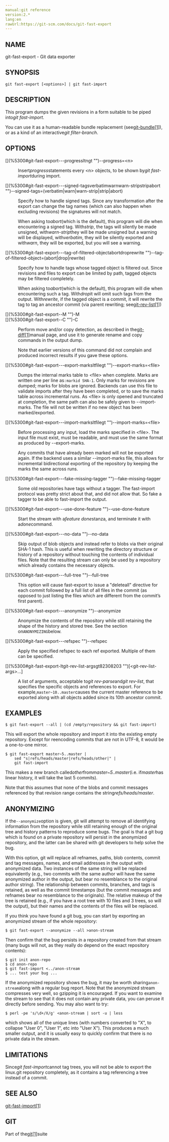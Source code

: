 ```yaml
---
manual:git reference
version:2.*
lang:en
rawUrl:https://git-scm.com/docs/git-fast-export
---
```



## [](%5300#_name "")NAME<a name="_name"></a>


git-fast-export - Git data exporter





## [](%5300#_synopsis "")SYNOPSIS<a name="_synopsis"></a>

```
git fast-export [<options>] | git fast-import
```




## [](%5300#_description "")DESCRIPTION<a name="_description"></a>


This program dumps the given revisions in a form suitable to be piped into<em>git fast-import</em>.




You can use it as a human-readable bundle replacement (see[git-bundle[1]](%2304  "")), or as a kind of an interactive<em>git filter-branch</em>.





## [](%5300#_options "")OPTIONS<a name="_options"></a>
<dl><dt id='git-fast-export---progressltngt'>[](%5300#git-fast-export---progressltngt "")--progress=&lt;n&gt;</dt><dd>

Insert<em>progress</em>statements every &lt;n&gt; objects, to be shown by<em>git fast-import</em>during import.

</dd><dt id='git-fast-export---signed-tagsverbatimwarnwarn-stripstripabort'>[](%5300#git-fast-export---signed-tagsverbatimwarnwarn-stripstripabort "")--signed-tags=(verbatim|warn|warn-strip|strip|abort)</dt><dd>

Specify how to handle signed tags. Since any transformation after the export can change the tag names (which can also happen when excluding revisions) the signatures will not match.



When asking to<em>abort</em>(which is the default), this program will die when encountering a signed tag. With<em>strip</em>, the tags will silently be made unsigned, with<em>warn-strip</em>they will be made unsigned but a warning will be displayed, with<em>verbatim</em>, they will be silently exported and with<em>warn</em>, they will be exported, but you will see a warning.


</dd><dt id='git-fast-export---tag-of-filtered-objectabortdroprewrite'>[](%5300#git-fast-export---tag-of-filtered-objectabortdroprewrite "")--tag-of-filtered-object=(abort|drop|rewrite)</dt><dd>

Specify how to handle tags whose tagged object is filtered out. Since revisions and files to export can be limited by path, tagged objects may be filtered completely.



When asking to<em>abort</em>(which is the default), this program will die when encountering such a tag. With<em>drop</em>it will omit such tags from the output. With<em>rewrite</em>, if the tagged object is a commit, it will rewrite the tag to tag an ancestor commit (via parent rewriting; see[git-rev-list[1]](%2318  ""))


</dd><dt id='git-fast-export--M'>[](%5300#git-fast-export--M "")-M</dt><dt id='git-fast-export--C'>[](%5300#git-fast-export--C "")-C</dt><dd>

Perform move and/or copy detection, as described in the[git-diff[1]](%2255  "")manual page, and use it to generate rename and copy commands in the output dump.



Note that earlier versions of this command did not complain and produced incorrect results if you gave these options.


</dd><dt id='git-fast-export---export-marksltfilegt'>[](%5300#git-fast-export---export-marksltfilegt "")--export-marks=&lt;file&gt;</dt><dd>

Dumps the internal marks table to &lt;file&gt; when complete. Marks are written one per line as`:markid SHA-1`. Only marks for revisions are dumped; marks for blobs are ignored. Backends can use this file to validate imports after they have been completed, or to save the marks table across incremental runs. As &lt;file&gt; is only opened and truncated at completion, the same path can also be safely given to --import-marks. The file will not be written if no new object has been marked/exported.

</dd><dt id='git-fast-export---import-marksltfilegt'>[](%5300#git-fast-export---import-marksltfilegt "")--import-marks=&lt;file&gt;</dt><dd>

Before processing any input, load the marks specified in &lt;file&gt;. The input file must exist, must be readable, and must use the same format as produced by --export-marks.



Any commits that have already been marked will not be exported again. If the backend uses a similar --import-marks file, this allows for incremental bidirectional exporting of the repository by keeping the marks the same across runs.


</dd><dt id='git-fast-export---fake-missing-tagger'>[](%5300#git-fast-export---fake-missing-tagger "")--fake-missing-tagger</dt><dd>

Some old repositories have tags without a tagger. The fast-import protocol was pretty strict about that, and did not allow that. So fake a tagger to be able to fast-import the output.

</dd><dt id='git-fast-export---use-done-feature'>[](%5300#git-fast-export---use-done-feature "")--use-done-feature</dt><dd>

Start the stream with a<em>feature done</em>stanza, and terminate it with a<em>done</em>command.

</dd><dt id='git-fast-export---no-data'>[](%5300#git-fast-export---no-data "")--no-data</dt><dd>

Skip output of blob objects and instead refer to blobs via their original SHA-1 hash. This is useful when rewriting the directory structure or history of a repository without touching the contents of individual files. Note that the resulting stream can only be used by a repository which already contains the necessary objects.

</dd><dt id='git-fast-export---full-tree'>[](%5300#git-fast-export---full-tree "")--full-tree</dt><dd>

This option will cause fast-export to issue a &quot;deleteall&quot; directive for each commit followed by a full list of all files in the commit (as opposed to just listing the files which are different from the commit’s first parent).

</dd><dt id='git-fast-export---anonymize'>[](%5300#git-fast-export---anonymize "")--anonymize</dt><dd>

Anonymize the contents of the repository while still retaining the shape of the history and stored tree. See the section on`ANONYMIZING`below.

</dd><dt id='git-fast-export---refspec'>[](%5300#git-fast-export---refspec "")--refspec</dt><dd>

Apply the specified refspec to each ref exported. Multiple of them can be specified.

</dd><dt id='git-fast-export-ltgit-rev-list-argsgt82308203'>[](%5300#git-fast-export-ltgit-rev-list-argsgt82308203 "")[&lt;git-rev-list-args&gt;…​]</dt><dd>

A list of arguments, acceptable to<em>git rev-parse</em>and<em>git rev-list</em>, that specifies the specific objects and references to export. For example,`master~10..master`causes the current master reference to be exported along with all objects added since its 10th ancestor commit.

</dd></dl>



## [](%5300#_examples "")EXAMPLES<a name="_examples"></a>

```
$ git fast-export --all | (cd /empty/repository && git fast-import)
```




This will export the whole repository and import it into the existing empty repository. Except for reencoding commits that are not in UTF-8, it would be a one-to-one mirror.



```
$ git fast-export master~5..master |
	sed "s|refs/heads/master|refs/heads/other|" |
	git fast-import
```




This makes a new branch called<em>other</em>from<em>master~5..master</em>(i.e. if<em>master</em>has linear history, it will take the last 5 commits).




Note that this assumes that none of the blobs and commit messages referenced by that revision range contains the string<em>refs/heads/master</em>.





## [](%5300#_anonymizing "")ANONYMIZING<a name="_anonymizing"></a>


If the`--anonymize`option is given, git will attempt to remove all identifying information from the repository while still retaining enough of the original tree and history patterns to reproduce some bugs. The goal is that a git bug which is found on a private repository will persist in the anonymized repository, and the latter can be shared with git developers to help solve the bug.




With this option, git will replace all refnames, paths, blob contents, commit and tag messages, names, and email addresses in the output with anonymized data. Two instances of the same string will be replaced equivalently (e.g., two commits with the same author will have the same anonymized author in the output, but bear no resemblance to the original author string). The relationship between commits, branches, and tags is retained, as well as the commit timestamps (but the commit messages and refnames bear no resemblance to the originals). The relative makeup of the tree is retained (e.g., if you have a root tree with 10 files and 3 trees, so will the output), but their names and the contents of the files will be replaced.




If you think you have found a git bug, you can start by exporting an anonymized stream of the whole repository:



```
$ git fast-export --anonymize --all >anon-stream
```




Then confirm that the bug persists in a repository created from that stream (many bugs will not, as they really do depend on the exact repository contents):



```
$ git init anon-repo
$ cd anon-repo
$ git fast-import <../anon-stream
$ ... test your bug ...
```




If the anonymized repository shows the bug, it may be worth sharing`anon-stream`along with a regular bug report. Note that the anonymized stream compresses very well, so gzipping it is encouraged. If you want to examine the stream to see that it does not contain any private data, you can peruse it directly before sending. You may also want to try:



```
$ perl -pe 's/\d+/X/g' <anon-stream | sort -u | less
```




which shows all of the unique lines (with numbers converted to &quot;X&quot;, to collapse &quot;User 0&quot;, &quot;User 1&quot;, etc into &quot;User X&quot;). This produces a much smaller output, and it is usually easy to quickly confirm that there is no private data in the stream.





## [](%5300#_limitations "")LIMITATIONS<a name="_limitations"></a>


Since<em>git fast-import</em>cannot tag trees, you will not be able to export the linux.git repository completely, as it contains a tag referencing a tree instead of a commit.





## [](%5300#_see_also "")SEE ALSO<a name="_see_also"></a>


[git-fast-import[1]](%2296  "")





## [](%5300#_git "")GIT<a name="_git"></a>


Part of the[git[1]](%2248  "")suite





